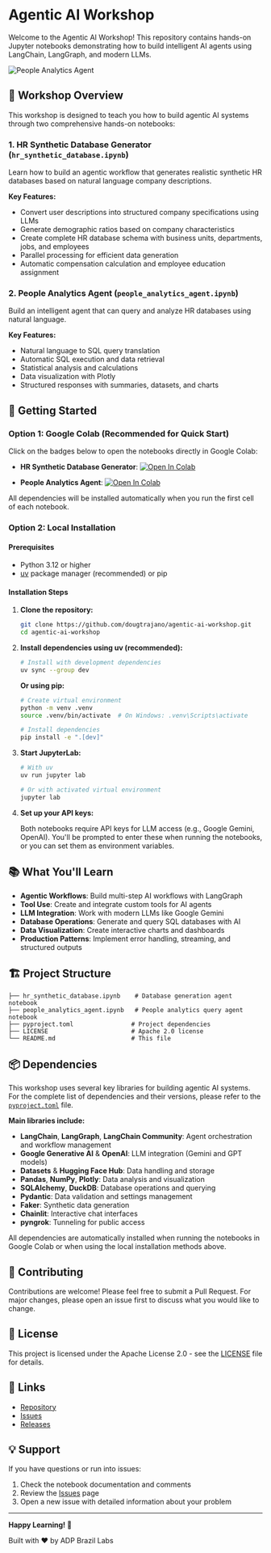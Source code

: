 # Agentic AI Workshop

Welcome to the Agentic AI Workshop! This repository contains hands-on Jupyter notebooks demonstrating how to build intelligent AI agents using LangChain, LangGraph, and modern LLMs.

![People Analytics Agent](docs/people_analytics_agent.png)

## 🎯 Workshop Overview

This workshop is designed to teach you how to build agentic AI systems through two comprehensive hands-on notebooks:

### 1. **HR Synthetic Database Generator** (`hr_synthetic_database.ipynb`)

Learn how to build an agentic workflow that generates realistic synthetic HR databases based on natural language company descriptions.

**Key Features:**

- Convert user descriptions into structured company specifications using LLMs
- Generate demographic ratios based on company characteristics
- Create complete HR database schema with business units, departments, jobs, and employees
- Parallel processing for efficient data generation
- Automatic compensation calculation and employee education assignment

### 2. **People Analytics Agent** (`people_analytics_agent.ipynb`)

Build an intelligent agent that can query and analyze HR databases using natural language.

**Key Features:**

- Natural language to SQL query translation
- Automatic SQL execution and data retrieval
- Statistical analysis and calculations
- Data visualization with Plotly
- Structured responses with summaries, datasets, and charts

## 🚀 Getting Started

### Option 1: Google Colab (Recommended for Quick Start)

Click on the badges below to open the notebooks directly in Google Colab:

- **HR Synthetic Database Generator**: [![Open In Colab](https://colab.research.google.com/assets/colab-badge.svg)](https://colab.research.google.com/github/DougTrajano/agentic-ai-workshop/blob/main/hr_synthetic_database.ipynb)

- **People Analytics Agent**: [![Open In Colab](https://colab.research.google.com/assets/colab-badge.svg)](https://colab.research.google.com/github/DougTrajano/agentic-ai-workshop/blob/main/people_analytics_agent.ipynb)

All dependencies will be installed automatically when you run the first cell of each notebook.

### Option 2: Local Installation

#### Prerequisites

- Python 3.12 or higher
- [uv](https://docs.astral.sh/uv/) package manager (recommended) or pip

#### Installation Steps

1. **Clone the repository:**

   ```bash
   git clone https://github.com/dougtrajano/agentic-ai-workshop.git
   cd agentic-ai-workshop
   ```

2. **Install dependencies using uv (recommended):**

   ```bash
   # Install with development dependencies
   uv sync --group dev
   ```

   **Or using pip:**

   ```bash
   # Create virtual environment
   python -m venv .venv
   source .venv/bin/activate  # On Windows: .venv\Scripts\activate
   
   # Install dependencies
   pip install -e ".[dev]"
   ```

3. **Start JupyterLab:**

   ```bash
   # With uv
   uv run jupyter lab
   
   # Or with activated virtual environment
   jupyter lab
   ```

4. **Set up your API keys:**

   Both notebooks require API keys for LLM access (e.g., Google Gemini, OpenAI). You'll be prompted to enter these when running the notebooks, or you can set them as environment variables.

## 📚 What You'll Learn

- **Agentic Workflows**: Build multi-step AI workflows with LangGraph
- **Tool Use**: Create and integrate custom tools for AI agents
- **LLM Integration**: Work with modern LLMs like Google Gemini
- **Database Operations**: Generate and query SQL databases with AI
- **Data Visualization**: Create interactive charts and dashboards
- **Production Patterns**: Implement error handling, streaming, and structured outputs

## 🏗️ Project Structure

```text
├── hr_synthetic_database.ipynb    # Database generation agent notebook
├── people_analytics_agent.ipynb   # People analytics query agent notebook
├── pyproject.toml                # Project dependencies
├── LICENSE                       # Apache 2.0 license
└── README.md                     # This file
```

## 📦 Dependencies

This workshop uses several key libraries for building agentic AI systems. For the complete list of dependencies and their versions, please refer to the [`pyproject.toml`](pyproject.toml) file.

**Main libraries include:**

- **LangChain**, **LangGraph**, **LangChain Community**: Agent orchestration and workflow management
- **Google Generative AI** & **OpenAI**: LLM integration (Gemini and GPT models)
- **Datasets** & **Hugging Face Hub**: Data handling and storage
- **Pandas**, **NumPy**, **Plotly**: Data analysis and visualization
- **SQLAlchemy**, **DuckDB**: Database operations and querying
- **Pydantic**: Data validation and settings management
- **Faker**: Synthetic data generation
- **Chainlit**: Interactive chat interfaces
- **pyngrok**: Tunneling for public access

All dependencies are automatically installed when running the notebooks in Google Colab or when using the local installation methods above.

## 🤝 Contributing

Contributions are welcome! Please feel free to submit a Pull Request. For major changes, please open an issue first to discuss what you would like to change.

## 📄 License

This project is licensed under the Apache License 2.0 - see the [LICENSE](LICENSE) file for details.

## 🔗 Links

- [Repository](https://github.com/dougtrajano/agentic-ai-workshop)
- [Issues](https://github.com/dougtrajano/agentic-ai-workshop/issues)
- [Releases](https://github.com/DougTrajano/agentic-ai-workshop/releases)

## 💡 Support

If you have questions or run into issues:

1. Check the notebook documentation and comments
2. Review the [Issues](https://github.com/dougtrajano/agentic-ai-workshop/issues) page
3. Open a new issue with detailed information about your problem

---

**Happy Learning! 🚀**

Built with ❤️ by ADP Brazil Labs
